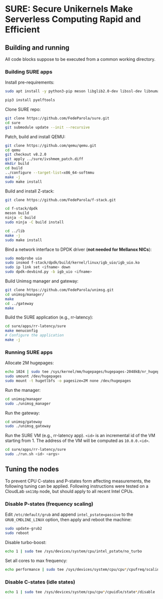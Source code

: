 # SURE: Secure Unikernels Make Serverless Computing Rapid and Efficient

## Building and running

All code blocks suppose to be executed from a common working directory.

### Building SURE apps

Install pre-requirements:
```bash
sudo apt install -y python3-pip meson libglib2.0-dev libssl-dev libnuma-dev libncurses-dev flex bison libibverbs-dev

pip3 install pyelftools
```

Clone SURE repo:
```bash
git clone https://github.com/FedeParola/sure.git
cd sure
git submodule update --init --recursive
```

Patch, build and install QEMU:
```bash
git clone https://github.com/qemu/qemu.git
cd qemu
git checkout v8.2.0
git apply ../sure/ivshmem_patch.diff
mkdir build
cd build
../configure --target-list=x86_64-softmmu
make -j
sudo make install
```

Build and install Z-stack:
```bash
git clone https://github.com/FedeParola/f-stack.git

cd f-stack/dpdk
meson build
ninja -C build
sudo ninja -C build install

cd ../lib
make -j
sudo make install
```

Bind a network interface to DPDK driver (**not needed for Mellanox NICs**):
```bash
sudo modprobe uio
sudo insmod f-stack/dpdk/build/kernel/linux/igb_uio/igb_uio.ko
sudo ip link set <ifname> down
sudo dpdk-devbind.py -b igb_uio <ifname>
```

Build Unimsg manager and gateway:
```bash
git clone https://github.com/FedeParola/unimsg.git
cd unimsg/manager/
make
cd ../gateway
make
```

Build the SURE application (e.g., rr-latency):
```bash
cd sure/apps/rr-latency/sure
make menuconfig
# Configure the application
make -j
```

### Running SURE apps

Allocate 2M hugepages:
```bash
echo 1024 | sudo tee /sys/kernel/mm/hugepages/hugepages-2048kB/nr_hugepages
sudo umount /dev/hugepages
sudo mount -t hugetlbfs -o pagesize=2M none /dev/hugepages
```

Run the manager:
```bash
cd unimsg/manager
sudo ./unimsg_manager
```

Run the gateway:
```bash
cd unimsg/gateway
sudo ./unimsg_gateway
```

Run the SURE VM (e.g., rr-latency app).
`<id>` is an incremental id of the VM starting from 1.
The address of the VM will be computed as `10.0.0.<id>`.
```bash
cd sure/apps/rr-latency/sure
sudo ./run.sh <id> <args>
```

## Tuning the nodes

To prevent CPU C-states and P-states form affecting measurements, the following tuning can be applied.
Following instructions were tested on a CloudLab `sm110p` node, but should apply to all recent Intel CPUs.

### Disable P-states (frequency scaling)
Edit `/etc/default/grub` and append `intel_pstate=passive` to the `GRUB_CMDLINE_LINUX` option, then apply and reboot the machine:
```bash
sudo update-grub2
sudo reboot
```
Disable turbo-boost:
```bash
echo 1 | sudo tee /sys/devices/system/cpu/intel_pstate/no_turbo
```
Set all cores to max frequency:
```bash
echo performance | sudo tee /sys/devices/system/cpu/cpu*/cpufreq/scaling_governor
```

### Disable C-states (idle states)
```bash
echo 1 | sudo tee /sys/devices/system/cpu/cpu*/cpuidle/state*/disable
```
